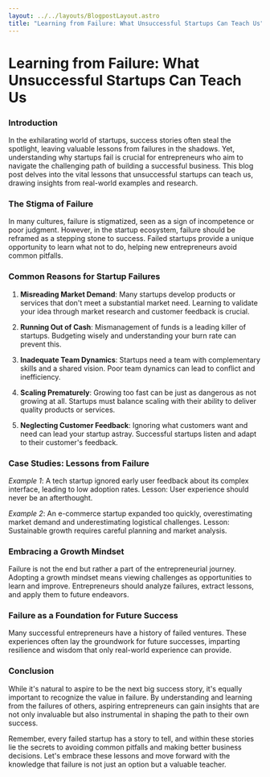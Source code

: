 ```yaml
---
layout: ../../layouts/BlogpostLayout.astro
title: "Learning from Failure: What Unsuccessful Startups Can Teach Us"
---
```


# Learning from Failure: What Unsuccessful Startups Can Teach Us

### Introduction

In the exhilarating world of startups, success stories often steal the spotlight, leaving valuable lessons from failures in the shadows. Yet, understanding why startups fail is crucial for entrepreneurs who aim to navigate the challenging path of building a successful business. This blog post delves into the vital lessons that unsuccessful startups can teach us, drawing insights from real-world examples and research.

### The Stigma of Failure

In many cultures, failure is stigmatized, seen as a sign of incompetence or poor judgment. However, in the startup ecosystem, failure should be reframed as a stepping stone to success. Failed startups provide a unique opportunity to learn what not to do, helping new entrepreneurs avoid common pitfalls.

### Common Reasons for Startup Failures

1. **Misreading Market Demand**: Many startups develop products or services that don't meet a substantial market need. Learning to validate your idea through market research and customer feedback is crucial.

2. **Running Out of Cash**: Mismanagement of funds is a leading killer of startups. Budgeting wisely and understanding your burn rate can prevent this.

3. **Inadequate Team Dynamics**: Startups need a team with complementary skills and a shared vision. Poor team dynamics can lead to conflict and inefficiency.

4. **Scaling Prematurely**: Growing too fast can be just as dangerous as not growing at all. Startups must balance scaling with their ability to deliver quality products or services.

5. **Neglecting Customer Feedback**: Ignoring what customers want and need can lead your startup astray. Successful startups listen and adapt to their customer's feedback.

### Case Studies: Lessons from Failure

_Example 1_: A tech startup ignored early user feedback about its complex interface, leading to low adoption rates. Lesson: User experience should never be an afterthought.

_Example 2_: An e-commerce startup expanded too quickly, overestimating market demand and underestimating logistical challenges. Lesson: Sustainable growth requires careful planning and market analysis.

### Embracing a Growth Mindset

Failure is not the end but rather a part of the entrepreneurial journey. Adopting a growth mindset means viewing challenges as opportunities to learn and improve. Entrepreneurs should analyze failures, extract lessons, and apply them to future endeavors.

### Failure as a Foundation for Future Success

Many successful entrepreneurs have a history of failed ventures. These experiences often lay the groundwork for future successes, imparting resilience and wisdom that only real-world experience can provide.

### Conclusion

While it's natural to aspire to be the next big success story, it's equally important to recognize the value in failure. By understanding and learning from the failures of others, aspiring entrepreneurs can gain insights that are not only invaluable but also instrumental in shaping the path to their own success.

Remember, every failed startup has a story to tell, and within these stories lie the secrets to avoiding common pitfalls and making better business decisions. Let's embrace these lessons and move forward with the knowledge that failure is not just an option but a valuable teacher.
